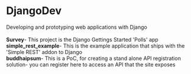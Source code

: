 DjangoDev
=========
Developing and prototyping web applications with Django
<br/><br/>
<b>Survey</b>- This project is the Django Gettings Started 'Polls' app<br/>
<b>simple_rest_example</b>- This is the example application that ships with the 'Simple REST' addon to Django<br/>
<b>buddhaipsum</b>- This is a PoC, for creating a stand alone API registration solution- you can register here to access an API that the site exposes<br/>
